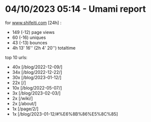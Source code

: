 # 04/10/2023 05:14 - Umami report
for www.shifeiti.com [24h] :

 - 149 (-12) page views
 - 60 (-16) uniques
 - 43 (-13) bounces
 - 4h 13' 16'' (2h 4' 20'') totaltime


top 10 urls:
 - 40x [/blog/2022-12-09/]
 - 34x [/blog/2022-12-22/]
 - 30x [/blog/2023-01-12/]
 - 22x [/]
 - 10x [/blog/2022-05-07/]
 - 3x [/blog/2023-02-03/]
 - 2x [/wiki/]
 - 2x [/about/]
 - 1x [/page/2/]
 - 1x [/blog/2023-01-12/#%E6%8B%86%E5%8C%85]


